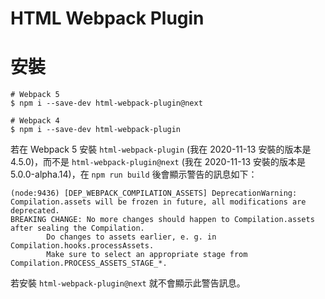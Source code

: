 HTML Webpack Plugin
===

# 安裝

```shell
# Webpack 5
$ npm i --save-dev html-webpack-plugin@next

# Webpack 4
$ npm i --save-dev html-webpack-plugin
```

若在 Webpack 5 安裝 `html-webpack-plugin` (我在 2020-11-13 安裝的版本是 4.5.0)，而不是 `html-webpack-plugin@next` (我在 2020-11-13 安裝的版本是 5.0.0-alpha.14)，在 `npm run build` 後會顯示警告的訊息如下：

```shell
(node:9436) [DEP_WEBPACK_COMPILATION_ASSETS] DeprecationWarning: Compilation.assets will be frozen in future, all modifications are deprecated.
BREAKING CHANGE: No more changes should happen to Compilation.assets after sealing the Compilation.
        Do changes to assets earlier, e. g. in Compilation.hooks.processAssets.
        Make sure to select an appropriate stage from Compilation.PROCESS_ASSETS_STAGE_*.
```

若安裝 `html-webpack-plugin@next` 就不會顯示此警告訊息。
